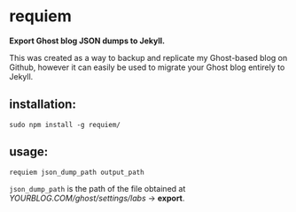 # requiem
**Export Ghost blog JSON dumps to Jekyll.**

This was created as a way to backup and replicate my Ghost-based blog on Github, however it can easily be used to migrate your Ghost blog entirely to Jekyll.

## installation:

`sudo npm install -g requiem/`

## usage:

`requiem json_dump_path output_path`

`json_dump_path` is the path of the file obtained at *YOURBLOG.COM/ghost/settings/labs* -> **export**.
